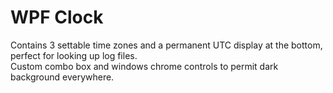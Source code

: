 # WPF Clock
Contains 3 settable time zones and a permanent UTC display at the bottom, perfect for looking up log files.  
Custom combo box and windows chrome controls to permit dark background everywhere.
